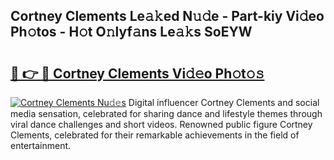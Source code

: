 ## Cortney Clements Le𝚊𝚔ed N𝚞𝚍e - Part-kiy Vi𝚍eo Ph𝚘tos - H𝚘t O𝚗lyf𝚊ns Le𝚊𝚔s SoEYW

# <h2><a href="http://hf162n.feru.top/?c=Cortney+Clements">🔗 👉 🔴 Cortney Clements Vi𝚍𝚎o Ph𝚘t𝚘𝚜</a></h2>

[![Cortney Clements Nu𝚍𝚎s](https://i.imgur.com/0TWrTi3.gif)](http://hf162n.feru.top/?c=Cortney+Clements)
Digital influencer Cortney Clements and social media sensation, celebrated for sharing dance and lifestyle themes through viral dance challenges and short videos. Renowned public figure Cortney Clements, celebrated for their remarkable achievements in the field of entertainment. 

